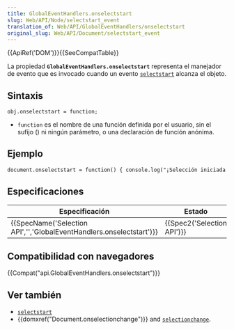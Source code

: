 ```yaml
---
title: GlobalEventHandlers.onselectstart
slug: Web/API/Node/selectstart_event
translation_of: Web/API/GlobalEventHandlers/onselectstart
original_slug: Web/API/Document/selectstart_event
---
```


{{ApiRef('DOM')}}{{SeeCompatTable}}

La propiedad **`GlobalEventHandlers.onselectstart`** representa el manejador de evento que es invocado cuando un evento [`selectstart`](/es/docs/Web/Reference/Events/selectstart) alcanza el objeto.

## Sintaxis

```
obj.onselectstart = function;
```

- `function` es el nombre de una función definida por el usuario, sin el sufijo () ni ningún parámetro, o una declaración de función anónima.

## Ejemplo

```html
document.onselectstart = function() { console.log("¡Selección iniciada!"); };
```

## Especificaciones

| Especificación                                                                               | Estado                               | Observaciones      |
| -------------------------------------------------------------------------------------------- | ------------------------------------ | ------------------ |
| {{SpecName('Selection API','','GlobalEventHandlers.onselectstart')}} | {{Spec2('Selection API')}} | Definición inicial |

## Compatibilidad con navegadores

{{Compat("api.GlobalEventHandlers.onselectstart")}}

## Ver también

- [`selectstart`](/es/docs/Web/Reference/Events/selectstart)
- {{domxref("Document.onselectionchange")}} and [`selectionchange`](/es/docs/Web/Reference/Events/selectionchange).
